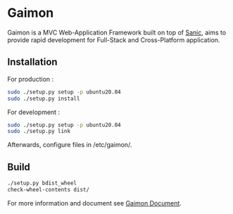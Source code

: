 # Gaimon

Gaimon is a MVC Web-Application Framework built on top of
[Sanic](https://sanic.dev/en/), aims to provide rapid development for
Full-Stack and Cross-Platform application.

## Installation

For production :

```bash
sudo ./setup.py setup -p ubuntu20.04
sudo ./setup.py install
```

For development :

```bash
sudo ./setup.py setup -p ubuntu20.04
sudo ./setup.py link
```

Afterwards, configure files in /etc/gaimon/.

## Build

```bash
./setup.py bdist_wheel
check-wheel-contents dist/
```
For more information and document see [Gaimon Document](document/README.md).